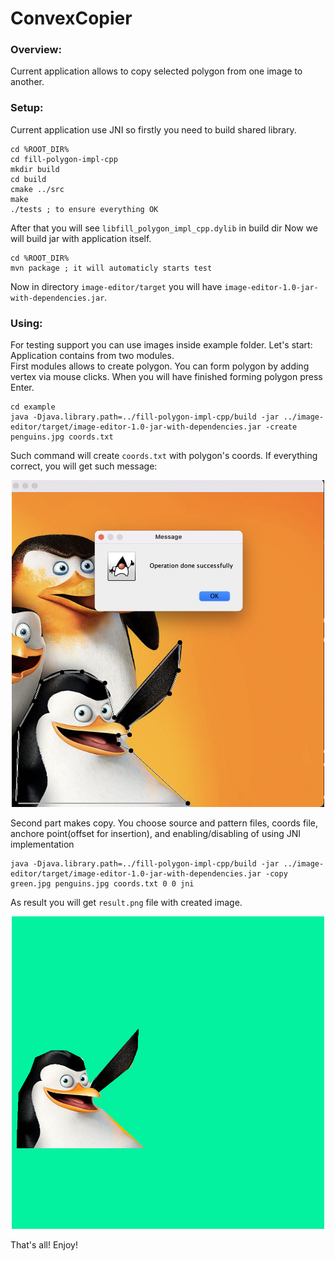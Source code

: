 # ConvexCopier
### Overview:
Current application allows to copy selected polygon from one image to another.

### Setup:
Current application use JNI so firstly you need to build shared library.
```
cd %ROOT_DIR%
cd fill-polygon-impl-cpp
mkdir build
cd build
cmake ../src
make
./tests ; to ensure everything OK
```
After that you will see `libfill_polygon_impl_cpp.dylib` in build dir
Now we will build jar with application itself.
```
cd %ROOT_DIR%
mvn package ; it will automaticly starts test
```
Now in directory `image-editor/target` you will have `image-editor-1.0-jar-with-dependencies.jar`.

### Using:
For testing support you can use images inside example folder. Let's start: <br>
Application contains from two modules. <br>
First modules allows to create polygon. You can form polygon by adding vertex via mouse clicks. When you will have finished forming polygon press Enter. 
```
cd example
java -Djava.library.path=../fill-polygon-impl-cpp/build -jar ../image-editor/target/image-editor-1.0-jar-with-dependencies.jar -create penguins.jpg coords.txt
```
Such command will create `coords.txt` with polygon's coords. If everything correct, you will get such message:
<br>
<p align="center">
<img src="https://github.com/orangebyte256/ConvexCopier/blob/d8967c17e6cb0efb0d0318c64daaaf376293f22a/readme/screenshot.png" alt="drawing" width="500"/>
</p>
Second part makes copy. You choose source and pattern files, coords file, anchore point(offset for insertion), and enabling/disabling of using JNI implementation

```
java -Djava.library.path=../fill-polygon-impl-cpp/build -jar ../image-editor/target/image-editor-1.0-jar-with-dependencies.jar -copy green.jpg penguins.jpg coords.txt 0 0 jni
```
As result you will get `result.png` file with created image.
<p align="center">
<img src="https://github.com/orangebyte256/ConvexCopier/blob/d8967c17e6cb0efb0d0318c64daaaf376293f22a/readme/result.png" alt="drawing" width="500"/>
</p>

That's all! Enjoy!
